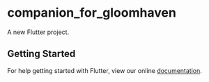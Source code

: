 # companion_for_gloomhaven

A new Flutter project.

## Getting Started

For help getting started with Flutter, view our online
[documentation](https://flutter.io/).
